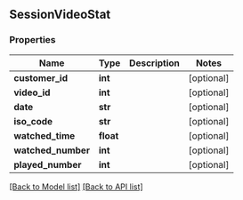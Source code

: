 ## SessionVideoStat

### Properties
Name | Type | Description | Notes
------------ | ------------- | ------------- | -------------
**customer_id** | **int** |  | [optional] 
**video_id** | **int** |  | [optional] 
**date** | **str** |  | [optional] 
**iso_code** | **str** |  | [optional] 
**watched_time** | **float** |  | [optional] 
**watched_number** | **int** |  | [optional] 
**played_number** | **int** |  | [optional] 

[[Back to Model list]](#documentation-for-models) [[Back to API list]](#documentation-for-api-endpoints)


